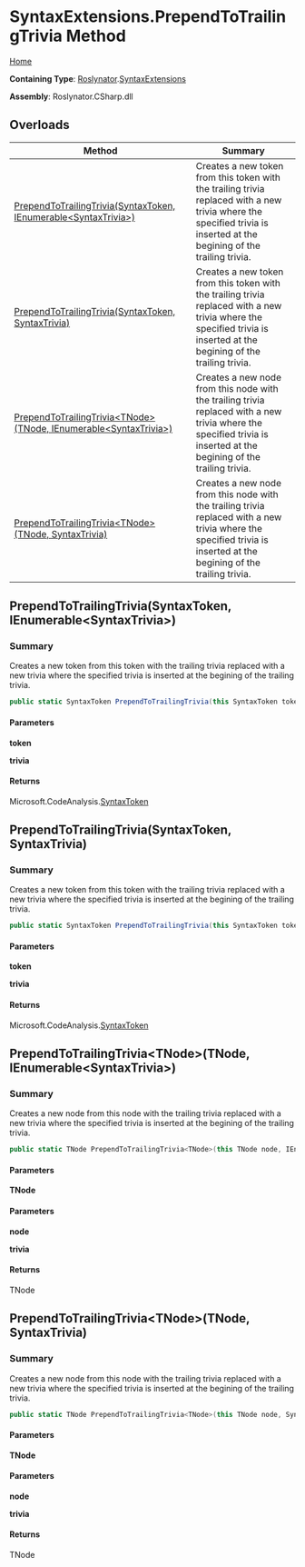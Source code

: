 # SyntaxExtensions\.PrependToTrailingTrivia Method

[Home](../../../README.md)

**Containing Type**: [Roslynator](../../README.md)\.[SyntaxExtensions](../README.md)

**Assembly**: Roslynator\.CSharp\.dll

## Overloads

| Method | Summary |
| ------ | ------- |
| [PrependToTrailingTrivia(SyntaxToken, IEnumerable\<SyntaxTrivia>)](../PrependToTrailingTrivia/README.md#Roslynator_SyntaxExtensions_PrependToTrailingTrivia_Microsoft_CodeAnalysis_SyntaxToken_System_Collections_Generic_IEnumerable_Microsoft_CodeAnalysis_SyntaxTrivia__) | Creates a new token from this token with the trailing trivia replaced with a new trivia where the specified trivia is inserted at the begining of the trailing trivia\. |
| [PrependToTrailingTrivia(SyntaxToken, SyntaxTrivia)](../PrependToTrailingTrivia/README.md#Roslynator_SyntaxExtensions_PrependToTrailingTrivia_Microsoft_CodeAnalysis_SyntaxToken_Microsoft_CodeAnalysis_SyntaxTrivia_) | Creates a new token from this token with the trailing trivia replaced with a new trivia where the specified trivia is inserted at the begining of the trailing trivia\. |
| [PrependToTrailingTrivia\<TNode>(TNode, IEnumerable\<SyntaxTrivia>)](#Roslynator_SyntaxExtensions_PrependToTrailingTrivia__1___0_System_Collections_Generic_IEnumerable_Microsoft_CodeAnalysis_SyntaxTrivia__) | Creates a new node from this node with the trailing trivia replaced with a new trivia where the specified trivia is inserted at the begining of the trailing trivia\. |
| [PrependToTrailingTrivia\<TNode>(TNode, SyntaxTrivia)](#Roslynator_SyntaxExtensions_PrependToTrailingTrivia__1___0_Microsoft_CodeAnalysis_SyntaxTrivia_) | Creates a new node from this node with the trailing trivia replaced with a new trivia where the specified trivia is inserted at the begining of the trailing trivia\. |

## PrependToTrailingTrivia\(SyntaxToken, IEnumerable\<SyntaxTrivia>\)<a name="Roslynator_SyntaxExtensions_PrependToTrailingTrivia_Microsoft_CodeAnalysis_SyntaxToken_System_Collections_Generic_IEnumerable_Microsoft_CodeAnalysis_SyntaxTrivia__"></a>

### Summary

Creates a new token from this token with the trailing trivia replaced with a new trivia where the specified trivia is inserted at the begining of the trailing trivia\.

```csharp
public static SyntaxToken PrependToTrailingTrivia(this SyntaxToken token, IEnumerable<SyntaxTrivia> trivia)
```

#### Parameters

**token**



**trivia**



#### Returns

Microsoft\.CodeAnalysis\.[SyntaxToken](https://docs.microsoft.com/en-us/dotnet/api/microsoft.codeanalysis.syntaxtoken)

## PrependToTrailingTrivia\(SyntaxToken, SyntaxTrivia\)<a name="Roslynator_SyntaxExtensions_PrependToTrailingTrivia_Microsoft_CodeAnalysis_SyntaxToken_Microsoft_CodeAnalysis_SyntaxTrivia_"></a>

### Summary

Creates a new token from this token with the trailing trivia replaced with a new trivia where the specified trivia is inserted at the begining of the trailing trivia\.

```csharp
public static SyntaxToken PrependToTrailingTrivia(this SyntaxToken token, SyntaxTrivia trivia)
```

#### Parameters

**token**



**trivia**



#### Returns

Microsoft\.CodeAnalysis\.[SyntaxToken](https://docs.microsoft.com/en-us/dotnet/api/microsoft.codeanalysis.syntaxtoken)

## PrependToTrailingTrivia\<TNode>\(TNode, IEnumerable\<SyntaxTrivia>\)<a name="Roslynator_SyntaxExtensions_PrependToTrailingTrivia__1___0_System_Collections_Generic_IEnumerable_Microsoft_CodeAnalysis_SyntaxTrivia__"></a>

### Summary

Creates a new node from this node with the trailing trivia replaced with a new trivia where the specified trivia is inserted at the begining of the trailing trivia\.

```csharp
public static TNode PrependToTrailingTrivia<TNode>(this TNode node, IEnumerable<SyntaxTrivia> trivia) where TNode : Microsoft.CodeAnalysis.SyntaxNode
```

#### Parameters

**TNode**



#### Parameters

**node**



**trivia**



#### Returns

TNode

## PrependToTrailingTrivia\<TNode>\(TNode, SyntaxTrivia\)<a name="Roslynator_SyntaxExtensions_PrependToTrailingTrivia__1___0_Microsoft_CodeAnalysis_SyntaxTrivia_"></a>

### Summary

Creates a new node from this node with the trailing trivia replaced with a new trivia where the specified trivia is inserted at the begining of the trailing trivia\.

```csharp
public static TNode PrependToTrailingTrivia<TNode>(this TNode node, SyntaxTrivia trivia) where TNode : Microsoft.CodeAnalysis.SyntaxNode
```

#### Parameters

**TNode**



#### Parameters

**node**



**trivia**



#### Returns

TNode

